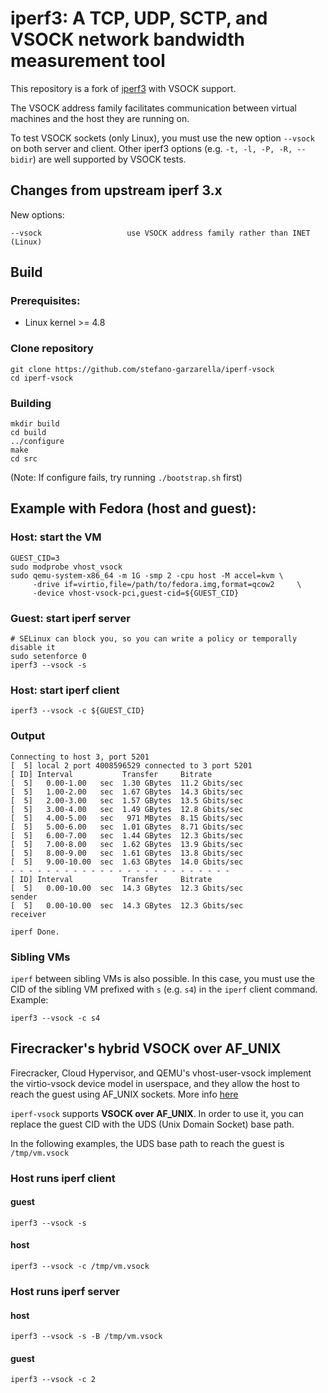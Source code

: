 # iperf3:  A TCP, UDP, SCTP, and VSOCK network bandwidth measurement tool

This repository is a fork of [iperf3](https://github.com/esnet/iperf) with
VSOCK support.

The VSOCK address family facilitates communication between virtual
machines and the host they are running on.

To test VSOCK sockets (only Linux), you must use the new option `--vsock` on
both server and client.
Other iperf3 options (e.g. `-t, -l, -P, -R, --bidir`) are well supported by
VSOCK tests.

## Changes from upstream iperf 3.x

New options:

    --vsock                   use VSOCK address family rather than INET (Linux)

## Build

### Prerequisites:

* Linux kernel >= 4.8

### Clone repository

```shell
git clone https://github.com/stefano-garzarella/iperf-vsock
cd iperf-vsock
```

### Building

```shell
mkdir build
cd build
../configure
make
cd src
```

(Note: If configure fails, try running `./bootstrap.sh` first)

## Example with Fedora (host and guest):

### Host: start the VM

```shell
GUEST_CID=3
sudo modprobe vhost_vsock
sudo qemu-system-x86_64 -m 1G -smp 2 -cpu host -M accel=kvm	\
     -drive if=virtio,file=/path/to/fedora.img,format=qcow2     \
     -device vhost-vsock-pci,guest-cid=${GUEST_CID}
```

### Guest: start iperf server

```shell
# SELinux can block you, so you can write a policy or temporally disable it
sudo setenforce 0
iperf3 --vsock -s
```

### Host: start iperf client

```shell
iperf3 --vsock -c ${GUEST_CID}
```

### Output

```shell
Connecting to host 3, port 5201
[  5] local 2 port 4008596529 connected to 3 port 5201
[ ID] Interval           Transfer     Bitrate
[  5]   0.00-1.00   sec  1.30 GBytes  11.2 Gbits/sec
[  5]   1.00-2.00   sec  1.67 GBytes  14.3 Gbits/sec
[  5]   2.00-3.00   sec  1.57 GBytes  13.5 Gbits/sec
[  5]   3.00-4.00   sec  1.49 GBytes  12.8 Gbits/sec
[  5]   4.00-5.00   sec   971 MBytes  8.15 Gbits/sec
[  5]   5.00-6.00   sec  1.01 GBytes  8.71 Gbits/sec
[  5]   6.00-7.00   sec  1.44 GBytes  12.3 Gbits/sec
[  5]   7.00-8.00   sec  1.62 GBytes  13.9 Gbits/sec
[  5]   8.00-9.00   sec  1.61 GBytes  13.8 Gbits/sec
[  5]   9.00-10.00  sec  1.63 GBytes  14.0 Gbits/sec
- - - - - - - - - - - - - - - - - - - - - - - - -
[ ID] Interval           Transfer     Bitrate
[  5]   0.00-10.00  sec  14.3 GBytes  12.3 Gbits/sec                  sender
[  5]   0.00-10.00  sec  14.3 GBytes  12.3 Gbits/sec                  receiver

iperf Done.
```

### Sibling VMs

`iperf` between sibling VMs is also possible. In this case, you must use
the CID of the sibling VM prefixed with `s` (e.g. `s4`) in the `iperf`
client command. Example:

```shell
iperf3 --vsock -c s4
```

## Firecracker's hybrid VSOCK over AF_UNIX

Firecracker, Cloud Hypervisor, and QEMU's vhost-user-vsock implement the
virtio-vsock device model in userspace, and they allow the host to reach
the guest using AF_UNIX sockets.
More info [here](https://github.com/firecracker-microvm/firecracker/blob/master/docs/vsock.md)

`iperf-vsock` supports **VSOCK over AF_UNIX**. In order to use it,
you can replace the guest CID with the UDS (Unix Domain Socket) base path.

In the following examples, the UDS base path to reach the guest is `/tmp/vm.vsock`

### Host runs iperf client

#### guest

```shell
iperf3 --vsock -s
```

#### host

```shell
iperf3 --vsock -c /tmp/vm.vsock
```

### Host runs iperf server

#### host

```shell
iperf3 --vsock -s -B /tmp/vm.vsock
```

#### guest

```shell
iperf3 --vsock -c 2
```
